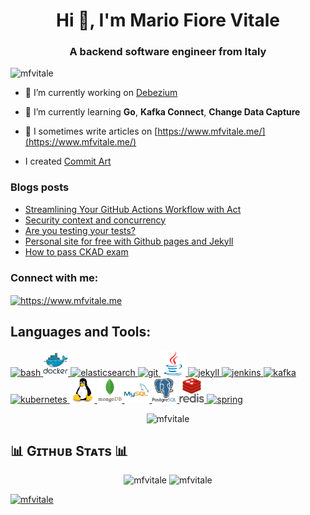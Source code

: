 <h1 align="center">Hi 👋, I'm Mario Fiore Vitale</h1>
<h3 align="center">A backend software engineer from Italy</h3>

<p align="left"> <img src="https://komarev.com/ghpvc/?username=mfvitale&label=Profile%20views&color=0e75b6&style=flat" alt="mfvitale" /> </p>

- 🔭 I’m currently working on [Debezium](https://github.com/debezium/debezium)

- 🌱 I’m currently learning **Go**, **Kafka Connect**, **Change Data Capture**

- 📝 I sometimes write articles on [https://www.mfvitale.me/](https://www.mfvitale.me/)

- I created [Commit Art](https://bit.ly/3SGjydg)

### Blogs posts
<!-- BLOG-POST-LIST:START -->
- [Streamlining Your GitHub Actions Workflow with Act](https://www.mfvitale.me/blog/2023/05/03/streamlining-gh-workflow-with-act.html)
- [Security context and concurrency](https://www.mfvitale.me/blog/2021/02/24/security.context.and.concurrency.html)
- [Are you testing your tests?](https://www.mfvitale.me/blog/2020/10/06/mutations.tests.html)
- [Personal site for free with Github pages and Jekyll](https://www.mfvitale.me/blog/2020/09/27/github-pages-and-jekyll.html)
- [How to pass CKAD exam](https://www.mfvitale.me/blog/2020/09/14/how-to-pass-ckad-exam.html)
<!-- BLOG-POST-LIST:END -->

<h3 align="left">Connect with me:</h3>
<p align="left">
<a href="https://www.mfvitale.me" target="blank"><img align="center" src="https://raw.githubusercontent.com/rahuldkjain/github-profile-readme-generator/master/src/images/icons/Social/rss.svg" alt="https://www.mfvitale.me" height="30" width="40" /></a>
</p>

<h2 align="left">Languages and Tools:</h2>
<p align="left"> <a href="https://www.gnu.org/software/bash/" target="_blank" rel="noreferrer"> <img src="https://www.vectorlogo.zone/logos/gnu_bash/gnu_bash-icon.svg" alt="bash" width="40" height="40"/> </a> <a href="https://www.docker.com/" target="_blank" rel="noreferrer"> <img src="https://raw.githubusercontent.com/devicons/devicon/master/icons/docker/docker-original-wordmark.svg" alt="docker" width="40" height="40"/> </a> <a href="https://www.elastic.co" target="_blank" rel="noreferrer"> <img src="https://www.vectorlogo.zone/logos/elastic/elastic-icon.svg" alt="elasticsearch" width="40" height="40"/> </a> <a href="https://git-scm.com/" target="_blank" rel="noreferrer"> <img src="https://www.vectorlogo.zone/logos/git-scm/git-scm-icon.svg" alt="git" width="40" height="40"/> </a> <a href="https://www.java.com" target="_blank" rel="noreferrer"> <img src="https://raw.githubusercontent.com/devicons/devicon/master/icons/java/java-original.svg" alt="java" width="40" height="40"/> </a> <a href="https://jekyllrb.com/" target="_blank" rel="noreferrer"> <img src="https://www.vectorlogo.zone/logos/jekyllrb/jekyllrb-icon.svg" alt="jekyll" width="40" height="40"/> </a> <a href="https://www.jenkins.io" target="_blank" rel="noreferrer"> <img src="https://www.vectorlogo.zone/logos/jenkins/jenkins-icon.svg" alt="jenkins" width="40" height="40"/> </a> <a href="https://kafka.apache.org/" target="_blank" rel="noreferrer"> <img src="https://www.vectorlogo.zone/logos/apache_kafka/apache_kafka-icon.svg" alt="kafka" width="40" height="40"/> </a> <a href="https://kubernetes.io" target="_blank" rel="noreferrer"> <img src="https://www.vectorlogo.zone/logos/kubernetes/kubernetes-icon.svg" alt="kubernetes" width="40" height="40"/> </a> <a href="https://www.linux.org/" target="_blank" rel="noreferrer"> <img src="https://raw.githubusercontent.com/devicons/devicon/master/icons/linux/linux-original.svg" alt="linux" width="40" height="40"/> </a> <a href="https://www.mongodb.com/" target="_blank" rel="noreferrer"> <img src="https://raw.githubusercontent.com/devicons/devicon/master/icons/mongodb/mongodb-original-wordmark.svg" alt="mongodb" width="40" height="40"/> </a> <a href="https://www.mysql.com/" target="_blank" rel="noreferrer"> <img src="https://raw.githubusercontent.com/devicons/devicon/master/icons/mysql/mysql-original-wordmark.svg" alt="mysql" width="40" height="40"/> </a> <a href="https://www.postgresql.org" target="_blank" rel="noreferrer"> <img src="https://raw.githubusercontent.com/devicons/devicon/master/icons/postgresql/postgresql-original-wordmark.svg" alt="postgresql" width="40" height="40"/> </a> <a href="https://redis.io" target="_blank" rel="noreferrer"> <img src="https://raw.githubusercontent.com/devicons/devicon/master/icons/redis/redis-original-wordmark.svg" alt="redis" width="40" height="40"/> </a> <a href="https://spring.io/" target="_blank" rel="noreferrer"> <img src="https://www.vectorlogo.zone/logos/springio/springio-icon.svg" alt="spring" width="40" height="40"/> </a> </p>

<p valign="top" align="center">
  <img src="https://github-readme-stats.vercel.app/api/top-langs?username=mfvitale&show_icons=true&locale=en&layout=compact&theme=onedark" alt="mfvitale" />
</p>

<h2 align="left">📊 Gɪᴛʜᴜʙ Sᴛᴀᴛs 📊</h2>
<p valign="top" align="center">
 <img src="https://github-readme-stats.vercel.app/api?username=mfvitale&show_icons=true&locale=en&theme=onedark" alt="mfvitale" />

 <img src="https://github-readme-streak-stats.herokuapp.com/?user=mfvitale&theme=onedark" alt="mfvitale" />

 <a href="https://github.com/ryo-ma/github-profile-trophy"><img src="https://github-profile-trophy.vercel.app/?username=mfvitale&theme=onedark" alt="mfvitale" /></a>
</p>

